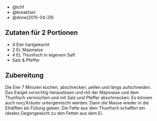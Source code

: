 - @lchf
- @breakfast
- @done(2015-04-29)

## Zutaten für 2 Portionen
- 4     Eier hartgekocht
- 2     EL Majonaise
- 4     EL Thunfisch in eigenem Saft
- Salz & Pfeffer

## Zubereitung
Die Eier 7 Minuten kochen, abschrecken, pellen und längs aufschneiden. Das Ewigel vorsichtig herauslösen und mit der Majonaise und dem Thunfisch vermischen und mit Salz und Pfeffer abschmecken. Es können auch nocj Kräuter untergemischt werden.
Dann die Masse wieder in die Eihälften als Füllung geben.
Die Fette aus dem Thunfisch schaffen ein ideales Gegengewicht zu den Fetten aus dem Ei.
